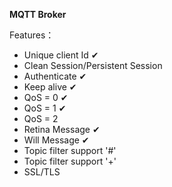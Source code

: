**MQTT Broker**

Features：

- Unique client Id ✔
- Clean Session/Persistent Session
- Authenticate  ✔
- Keep alive  ✔
- QoS = 0  ✔
- QoS = 1  ✔
- QoS = 2
- Retina Message  ✔
- Will Message  ✔
- Topic filter support '#'
- Topic filter support '+'
- SSL/TLS

